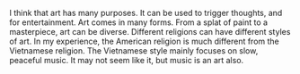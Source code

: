 I think that art has many purposes. It can be used to trigger thoughts, and for entertainment. Art comes in many forms. From a splat of paint to a masterpiece, art can be diverse. Different religions can have different styles of art. In my experience, the American religion is much different from the Vietnamese religion. The Vietnamese style mainly focuses on slow, peaceful music. It may not seem like it, but music is an art also.
